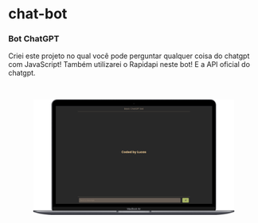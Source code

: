 # chat-bot
 
### Bot ChatGPT

Criei este projeto no qual você pode perguntar qualquer coisa do chatgpt com JavaScript! Também utilizarei o Rapidapi neste bot! E a API oficial do chatgpt.
 
<br>
<p align="center">
  <img src="./screenshot/basicchatgpt.png" width="80%">
</p>
   

